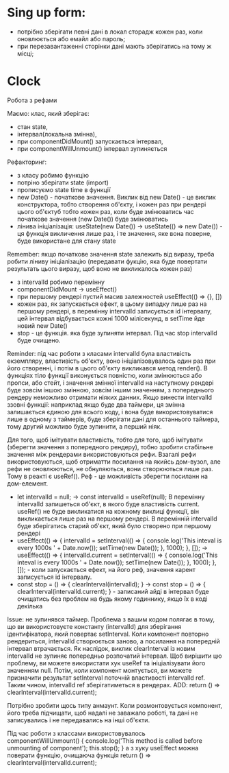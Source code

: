 # Sing up form:
- потрібно зберігати певні дані в локал сторадж кожен раз, коли оновлюється або емайл або пароль;
- при перезавантаженні сторінки дані мають зберігатись на тому ж місці;

# Clock
Робота з рефами

Маємо: клас, який зберігає:
- стан state,
- інтервал(локальна змінна),
- при componentDidMount() запускається інтервал,
- при componentWillUnmount() інтервал зупиняється 

Рефакторинг:
- з класу робимо функцію
- потріно зберігати state (import)
- прописуємо state time в функції 
- new Date() - початкове значення. Виклик від new Date() - це виклик конструктора, тобто створення об'єкту, і кожен раз при рендері цього об'єктуб тобто кожен раз, коли буде змінюватись час початкове значення (new Date()) буде змінюватись
- лінива ініціалізація: useState(new Date()) -> useState(() => new Date()) - ця функція викличення лише раз, і те значення, яке вона поверне, буде використане для стану state

Remember: якщо початкове значення state залежить від виразу, треба робити ліниву ініціалізацію (передавати фукцію, яка буде повертати результать цього виразу, щоб воно не викликалось кожен раз)

- з intervalId робимо перемінну 
- componentDidMount -> useEffect()
- при першому рендері пустий масив залежностей useEffect(() => {}, [])
- кожен раз, як запускається ефект, в цьому випадку лише раз на першому рендері, в перемінну intervalId записується id інтервалу, цей інтервал відбувається кожні 1000 мілісекунд, в setTime йде новий new Date()
- stop - це функція. яка буде зупиняти інтервал. Під час stop intervalId буде очищено.

Reminder: під час роботи з класами intervalId була властивість екземпляру, властивість об'єкту, воно ініціалізовувалось один раз при його створенні, і потім в цього об'єкту викликався метод render(). В функціях тіло функції виконується повністю, коли змінюються або пропси, або стейт, і значення змінної intervalId на наступному рендері буде зовсім іншою змінною, зовсім іншим значенням, з попереднього рендеру неможливо отримати ніяких данних.
Якщо винести intervalId ззовні функції: наприклад якщо буде два таймери, ця змінна залишається єдиною для всього коду, і вона буде використовуватися лише в одному з таймерів, буде зберігати дані для останнього таймера, тому другий можливо буде зупинити, а перший ніяк.

Для того, щоб імітувати властивість, тобто для того, щоб імітувати (зберегти значення з попередного рендеру), тобно зробити стабільне значення між рендерами використовуються рефи. 
Взагалі рефи використовуються, щоб отриматти посилання на якийсь дом-вузол, але рефи не оновлюються, не обнуляються, вони створюються лише раз.
Тому в реакті є useRef(). Реф - це можливість зберегти посиланн на дом-елемент.

- let intervalId = null; -> const intervalId = useRef(null); В перемінну intervalId запишеться об'єкт, в якого буде властивість current. useRef() не буде викликатися на кожному виклиці функції, він викликається лише раз на першому рендері. В перемінній intervalId буде зберігатись старий об'єкт, який було створено при першому рендері
- useEffect(() => {
        intervalId = setInterval(() => {
            console.log('This inteval is every 1000s ' + Date.now());
            setTime(new Date());
        }, 1000);
    }, []);  ->  useEffect(() => {
        intervalId.current = setInterval(() => {
            console.log('This inteval is every 1000s ' + Date.now());
            setTime(new Date());
        }, 1000);
    }, []); - коли запускається ефект, на його реф, значення карент записується id інтервалу.
- const stop = () => {
        clearInterval(intervalId);
    }  ->  const stop = () => {
        clearInterval(intervalId.current);
    } - записаний айді в інтервал буде очищатись без проблем на будь якому годиннику, якщо їх в коді декілька

Issue: не зупинявся таймер.
Проблема з вашим кодом полягає в тому, що ви використовуєте константу (intervalId) для зберігання ідентифікатора, який повертає setInterval. Коли компонент повторно рендериться, intervalId створюється заново, а посилання на попередній інтервал втрачається. Як наслідок, виклик clearInterval із новим intervalId не зупиняє попередньо розпочатий інтервал.
Щоб вирішити цю проблему, ви можете використати хук useRef та ініціалізувати його значенням null. Потім, коли компонент монтується, ви можете призначити результат setInterval поточній властивості intervalId ref. Таким чином, intervalId ref зберігатиметься в рендерах.
ADD: return () => clearInterval(intervalId.current);

Потрібно зробити щось типу анмаунт. Коли розмонтовується компонент, його треба підчищати, щоб надалі не заважало роботі, та дані не записувались і не передавались на інші об'єкти. 

Під час роботи з классами використовувалось     
    componentWillUnmount() {
        console.log('This method is called before unmounting of component');
        this.stop();
    }
а з хуку useEffect можна поверати функцію, очищаюча функція return () => clearInterval(intervalId.current); 